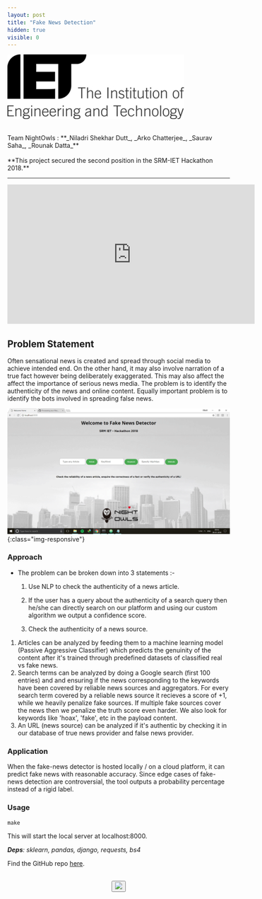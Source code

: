 ```yaml
---
layout: post
title: "Fake News Detection"
hidden: true
visible: 0
---
```

[![SRM IET Hackathon 2018](/assets/iet.png)](http://www.theiet.in/)

<br>
Team NightOwls : **_Niladri Shekhar Dutt_, _Arko Chatterjee_, _Saurav Saha_, _Rounak Datta_**
<br><br>
**This project secured the second position in the SRM-IET Hackathon 2018.**
<hr>

<iframe width="560" height="315" src="https://www.youtube.com/embed/aZzxZA_KfXY" frameborder="0" allow="autoplay; encrypted-media" allowfullscreen></iframe>

## Problem Statement

Often sensational news is created and spread through social media to achieve intended end. On the other hand, it may also involve narration of a true fact however being deliberately exaggerated. This may also affect the affect the importance of serious news media. The problem is to identify the authenticity of the news and online content. Equally important problem is to identify the bots involved in spreading false news.

![Demo](/assets/demo.gif){:class="img-responsive"}

### Approach
* The problem can be broken down into 3 statements :-

    1. Use NLP to check the authenticity of a news article.

    2. If the user has a query about the authenticity of a search query then he/she can directly search on our platform and using our custom algorithm we output a confidence score.

    3. Check the authenticity of a news source.

1. Articles can be analyzed by feeding them to a machine learning model (Passive Aggressive Classifier) which predicts the genuinity of the content after it's trained through predefined datasets of classified real vs fake news.
2. Search terms can be analyzed by doing a Google search (first 100 entries) and and ensuring if the news corresponding to the keywords have been covered by reliable news sources and aggregators. For every search term covered by a reliable news source it recieves a score of +1, while we heavily penalize fake sources. If multiple fake sources cover the news then we penalize the truth score even harder. We also look for keywords like 'hoax', 'fake', etc in the payload content.
3. An URL (news source) can be analyzed if it's authentic by checking it in our database of true news provider and false news provider.

### Application

When the fake-news detector is hosted locally / on a cloud platform, it can predict fake news with reasonable accuracy. Since edge cases of fake-news detection are controversial, the tool outputs a probability percentage instead of a rigid label.

### Usage

```
make
```

This will start the local server at localhost:8000.

_**Deps**: sklearn, pandas, django, requests, bs4_

Find the GitHub repo <a href="https://github.com/rounakdatta/xcheck">here</a>.

<br>
<center>
<button id="likeButton" onclick="likeItem()"><img src="https://cdn3.iconfinder.com/data/icons/jolly-icons-free/64/thumb-up_64.png"></button>
<div id="likeCount"></div>
</center>

<script type="text/javascript">

let postTitle = "srmiethack2018"

let myLocation = "";

function getLocationDetails() {
	var data = null;
	
	var xhr = new XMLHttpRequest();
	xhr.withCredentials = true;
	
	xhr.addEventListener("readystatechange", function () {
	  if (this.readyState === 4) {
	    console.log(this.responseText);
	    myLocation = this.responseText;
	    console.log('--')
	  }
	});
	
	xhr.open("GET", "https://json.geoiplookup.io/");
	xhr.setRequestHeader('Access-Control-Allow-Origin', '*')
	xhr.setRequestHeader("Access-Control-Allow-Credentials", true);
	xhr.setRequestHeader("cache-control", "no-cache");
	xhr.setRequestHeader("postman-token", "e18cbd49-69f0-f0cb-297d-721bf3b97d78");
	
	xhr.send(data);
}

function likeItem() {
	getLocationDetails();
	var data = myLocation;
	
	var xhr = new XMLHttpRequest();
	xhr.withCredentials = false;
	
	xhr.addEventListener("readystatechange", function () {
	  if (this.readyState === 4) {
	    console.log(this.responseText);
	    showLikes();
	  }
	});
	
	xhr.open("POST", "https://rounakdatta.pythonanywhere.com/like/post/" + postTitle);
	xhr.setRequestHeader('Access-Control-Allow-Origin', '*')
	xhr.setRequestHeader("Access-Control-Allow-Credentials", true);
	xhr.setRequestHeader("cache-control", "no-cache");
	xhr.setRequestHeader("postman-token", "6b90fa48-bca5-8464-df36-a229e6b15f2a");
	
	xhr.send(data);
}

function showLikes() {

	var data = null;
	
	var xhr = new XMLHttpRequest();
	xhr.withCredentials = false;
	
	xhr.addEventListener("readystatechange", function () {
	  if (this.readyState === 4) {
	    console.log(this.responseText);
	    //alert(this.responseText);
	    document.getElementById('likeCount').innerHTML = "<h4>" + String(this.responseText) + "</h4>";
	  }
	});
	
	xhr.open("GET", "https://rounakdatta.pythonanywhere.com/like/post/" + postTitle);
	xhr.setRequestHeader("cache-control", "no-cache");
	xhr.setRequestHeader('Access-Control-Allow-Origin', '*')
	xhr.setRequestHeader("Access-Control-Allow-Credentials", true);
	xhr.setRequestHeader("postman-token", "5e82f0d5-65e0-a89a-729b-10c6f90fffb9");
	
	xhr.send(data);

}

</script>

<script>
$( document ).ready(function() {
    showLikes();
});
</script>